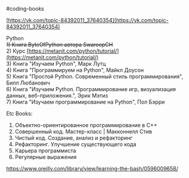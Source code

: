 #coding-books

[https://vk.com/topic-84392011_37640354](https://vk.com/topic-84392011_37640354)  
  
Python  
~~1) Книга ByteOfPython автора SwaroopCH~~  
2) Курс [https://metanit.com/python/tutorial/](https://metanit.com/python/tutorial/)  
3) Книга "Изучаем Python", Марк Лутц  
4) Книга "Программируем на Python", Майкл Доусон  
5) Книга "Простой Python. Современный стиль программирования", Билл Любанович  
6) Книга "Изучаем Python. Программирование игр, визуализация данных, веб-приложения.", Эрик Мэтиз  
7) Книга "Изучаем программирование на Python", Пол Бэрри

Etc Books:
1. Объектно-ориентированное программирование в С++
2. Совершенный код. Мастер-класс | Макконнелл Стив
3. Чистый код. Создание, анализ и рефакторинг
4. Рефакторинг. Улучшение существующего кода
5. Карьера программиста
6. Регулярные выражения


https://www.oreilly.com/library/view/learning-the-bash/0596009658/